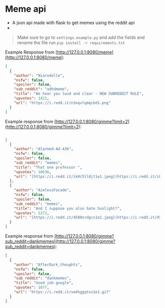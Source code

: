 # Meme api

- A json api made with flask to get memes using the reddit api
-

> Make sure to go to `settings.example.py` and add the fields and rename the file
> run `pip install -r requirements.txt`

Example Response from [http://127.0.0.1:8080/meme](http://127.0.0.1:8080/meme):

```json
[
  {
    "author": "Niarodelle",
    "nsfw": false,
    "spoiler": false,
    "sub_reddit": "adhdmeme",
    "title": "We hear you loud and clear - NEW SUBREDDIT RULE",
    "upvotes": 1421,
    "url": "https://i.redd.it/n3oqvlqmqcbd1.png"
  }
]
```

Example response from [http://127.0.0.1:8080/gimme?limit=2](http://127.0.0.1:8080/gimme?limit=2):

```json

[
  {
    "author": "Alarmed-Ad-436",
    "nsfw": false,
    "spoiler": false,
    "sub_reddit": "memes",
    "title": "That one professor ",
    "upvotes": 10636,
    "url": "[https://i.redd.it/ik0c5lldjt1e1.jpeg](https://i.redd.it/ik0c5lldjt1e1.jpeg)"
  },
  {
    "author": "AimlessFacade",
    "nsfw": false,
    "spoiler": false,
    "sub_reddit": "memes",
    "title": "And I suppose you also hate Sunlight?",
    "upvotes": 5372,
    "url": "[https://i.redd.it/4580nrdgcs1e1.jpeg](https://i.redd.it/4580nrdgcs1e1.jpeg)"
  }
]
```

Example response from [http://127.0.0.1:8080/gimme?sub_reddit=dankmemes](http://127.0.0.1:8080/gimme?sub_reddit=dankmemes):

```json
[
  {
    "author": "AfterDark_thoughts",
    "nsfw": false,
    "spoiler": false,
    "sub_reddit": "dankmemes",
    "title": "Good job google",
    "upvotes": 1877,
    "url": "https://i.redd.it/sm4hggqtvu1e1.gif"
  }
]
```
